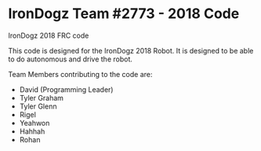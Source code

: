 # IronDogz Team #2773 - 2018 Code
IronDogz 2018 FRC code

This code is designed for the IronDogz 2018 Robot. It is designed to be able to do autonomous and drive the robot.

Team Members contributing to the code are:
- David (Programming Leader)
- Tyler Graham
- Tyler Glenn
- Rigel
- Yeahwon
- Hahhah
- Rohan
